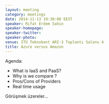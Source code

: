 ```yaml
---
layout: meeting
category: meetings
date: 2014-11-13 19:30:00 EEST
speaker: Rifat Erdem Sahin
speaker-homepage: 
speaker-twitter: 
speaker-photo: 
venue: ITÜ Teknokent ARI-3 Toplantı Salonu 4
title: Azure versus Amazon
---
```


Agenda: 

- What is  IaaS and PaaS?
- Why is we compare ?
- Pros/Cons of Providers
- Real time usage

Görüşmek üzereler...
